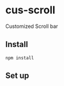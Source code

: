 # cus-scroll
Customized Scroll bar

## Install

```
npm install
```

## Set up

```html
```

```javascritp
```

